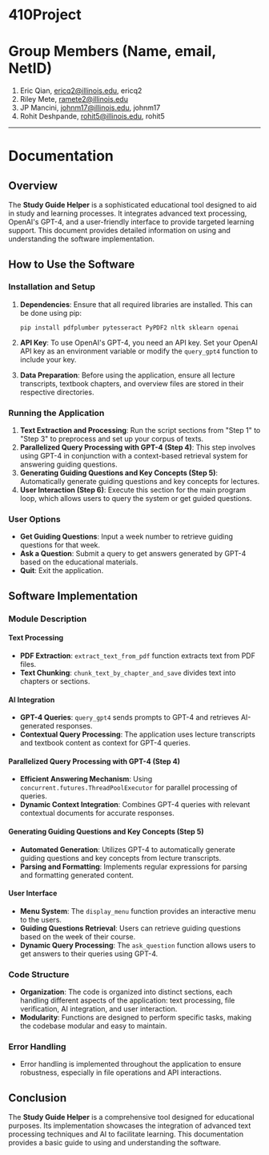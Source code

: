 # 410Project

# Group Members (Name, email, NetID)
1. Eric Qian, ericq2@illinois.edu, ericq2
2. Riley Mete, ramete2@illinois.edu
3. JP Mancini, johnm17@illinois.edu, johnm17
4. Rohit Deshpande, rohit5@illinois.edu, rohit5

---

# Documentation

## Overview

The **Study Guide Helper** is a sophisticated educational tool designed to aid in study and learning processes. It integrates advanced text processing, OpenAI's GPT-4, and a user-friendly interface to provide targeted learning support. This document provides detailed information on using and understanding the software implementation.

## How to Use the Software

### Installation and Setup

1. **Dependencies**: Ensure that all required libraries are installed. This can be done using pip:
   ```
   pip install pdfplumber pytesseract PyPDF2 nltk sklearn openai
   ```

2. **API Key**: To use OpenAI's GPT-4, you need an API key. Set your OpenAI API key as an environment variable or modify the `query_gpt4` function to include your key.

3. **Data Preparation**: Before using the application, ensure all lecture transcripts, textbook chapters, and overview files are stored in their respective directories.

### Running the Application

1. **Text Extraction and Processing**: Run the script sections from "Step 1" to "Step 3" to preprocess and set up your corpus of texts.
2. **Parallelized Query Processing with GPT-4 (Step 4)**: This step involves using GPT-4 in conjunction with a context-based retrieval system for answering guiding questions.
3. **Generating Guiding Questions and Key Concepts (Step 5)**: Automatically generate guiding questions and key concepts for lectures.
4. **User Interaction (Step 6)**: Execute this section for the main program loop, which allows users to query the system or get guided questions.

### User Options

- **Get Guiding Questions**: Input a week number to retrieve guiding questions for that week.
- **Ask a Question**: Submit a query to get answers generated by GPT-4 based on the educational materials.
- **Quit**: Exit the application.

## Software Implementation

### Module Description

#### Text Processing

- **PDF Extraction**: `extract_text_from_pdf` function extracts text from PDF files.
- **Text Chunking**: `chunk_text_by_chapter_and_save` divides text into chapters or sections.

#### AI Integration

- **GPT-4 Queries**: `query_gpt4` sends prompts to GPT-4 and retrieves AI-generated responses.
- **Contextual Query Processing**: The application uses lecture transcripts and textbook content as context for GPT-4 queries.

#### Parallelized Query Processing with GPT-4 (Step 4)

- **Efficient Answering Mechanism**: Using `concurrent.futures.ThreadPoolExecutor` for parallel processing of queries.
- **Dynamic Context Integration**: Combines GPT-4 queries with relevant contextual documents for accurate responses.

#### Generating Guiding Questions and Key Concepts (Step 5)

- **Automated Generation**: Utilizes GPT-4 to automatically generate guiding questions and key concepts from lecture transcripts.
- **Parsing and Formatting**: Implements regular expressions for parsing and formatting generated content.

#### User Interface

- **Menu System**: The `display_menu` function provides an interactive menu to the users.
- **Guiding Questions Retrieval**: Users can retrieve guiding questions based on the week of their course.
- **Dynamic Query Processing**: The `ask_question` function allows users to get answers to their queries using GPT-4.

### Code Structure

- **Organization**: The code is organized into distinct sections, each handling different aspects of the application: text processing, file verification, AI integration, and user interaction.
- **Modularity**: Functions are designed to perform specific tasks, making the codebase modular and easy to maintain.

### Error Handling

- Error handling is implemented throughout the application to ensure robustness, especially in file operations and API interactions.

## Conclusion

The **Study Guide Helper** is a comprehensive tool designed for educational purposes. Its implementation showcases the integration of advanced text processing techniques and AI to facilitate learning. This documentation provides a basic guide to using and understanding the software.

